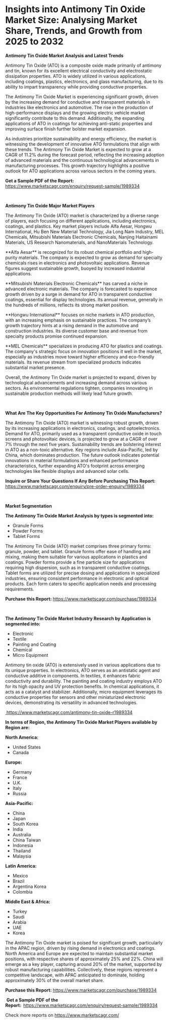 <p><h1>Insights into Antimony Tin Oxide Market Size: Analysing Market Share, Trends, and Growth from 2025 to 2032</h1></p><p><strong>Antimony Tin Oxide Market Analysis and Latest Trends</strong></p>
<p><p>Antimony Tin Oxide (ATO) is a composite oxide made primarily of antimony and tin, known for its excellent electrical conductivity and electrostatic dissipation properties. ATO is widely utilized in various applications, including coatings, plastics, electronics, and glass manufacturing, due to its ability to impart transparency while providing conductive properties. </p><p>The Antimony Tin Oxide Market is experiencing significant growth, driven by the increasing demand for conductive and transparent materials in industries like electronics and automotive. The rise in the production of high-performance displays and the growing electric vehicle market significantly contribute to this demand. Additionally, the expanding applications of ATO in coatings for achieving anti-static properties and improving surface finish further bolster market expansion.</p><p>As industries prioritize sustainability and energy efficiency, the market is witnessing the development of innovative ATO formulations that align with these trends. The Antimony Tin Oxide Market is expected to grow at a CAGR of 11.2% during the forecast period, reflecting the increasing adoption of advanced materials and the continuous technological advancements in manufacturing processes. This growth trajectory highlights a positive outlook for ATO applications across various sectors in the coming years.</p></p>
<p><strong>Get a Sample PDF of the Report:&nbsp;</strong> <a href="https://www.marketscagr.com/enquiry/request-sample/1989334?utm_campaign=3172&utm_medium=2&utm_source=Github&utm_content=ia&utm_term=01042025&utm_id=antimony-tin-oxide">https://www.marketscagr.com/enquiry/request-sample/1989334</a></p>
<p>&nbsp;</p>
<p><strong>Antimony Tin Oxide Major Market Players</strong></p>
<p><p>The Antimony Tin Oxide (ATO) market is characterized by a diverse range of players, each focusing on different applications, including electronics, coatings, and plastics. Key market players include Alfa Aesar, Hongwu International, Hu Ben New Material Technology, Jia Long Nam Industry, MEL Chemicals, Mitsubishi Materials Electronic Chemicals, Nanjing Haitainami Materials, US Research Nanomaterials, and NanoMaterials Technology.</p><p>**Alfa Aesar** is recognized for its robust chemical portfolio and high-purity materials. The company is expected to grow as demand for specialty chemicals rises in electronics and photovoltaic applications. Revenue figures suggest sustainable growth, buoyed by increased industrial applications.</p><p>**Mitsubishi Materials Electronic Chemicals** has carved a niche in advanced electronic materials. The company is forecasted to experience growth driven by a surge in demand for ATO in transparent conductive coatings, essential for display technologies. Its annual revenue, generally in the hundreds of millions, reflects its strong market position.</p><p>**Hongwu International** focuses on niche markets in ATO production, with an increasing emphasis on sustainable practices. The company’s growth trajectory hints at a rising demand in the automotive and construction industries. Its diverse customer base and revenue from specialty products promise continued expansion.</p><p>**MEL Chemicals** specializes in producing ATO for plastics and coatings. The company's strategic focus on innovation positions it well in the market, especially as industries move toward higher efficiency and eco-friendly materials. Its revenue stream from specialized products indicates substantial market presence.</p><p>Overall, the Antimony Tin Oxide market is projected to expand, driven by technological advancements and increasing demand across various sectors. As environmental regulations tighten, companies innovating in sustainable production methods will likely lead future growth.</p></p>
<p>&nbsp;</p>
<p><strong>What Are The Key Opportunities For Antimony Tin Oxide Manufacturers?</strong></p>
<p><p>The Antimony Tin Oxide (ATO) market is witnessing robust growth, driven by its increasing applications in electronics, coatings, and optoelectronics. Demand for ATO, primarily used as a transparent conductive oxide in touch screens and photovoltaic devices, is projected to grow at a CAGR of over 7% through the next five years. Sustainability trends are bolstering interest in ATO as a non-toxic alternative. Key regions include Asia-Pacific, led by China, which dominates production. The future outlook indicates potential innovations in material formulations and enhanced performance characteristics, further expanding ATO's footprint across emerging technologies like flexible displays and advanced solar cells.</p></p>
<p><strong>Inquire or Share Your Questions If Any Before Purchasing This Report:</strong> <a href="https://www.marketscagr.com/enquiry/pre-order-enquiry/1989334?utm_campaign=3172&utm_medium=2&utm_source=Github&utm_content=ia&utm_term=01042025&utm_id=antimony-tin-oxide">https://www.marketscagr.com/enquiry/pre-order-enquiry/1989334</a></p>
<p>&nbsp;</p>
<p><strong>Market Segmentation</strong></p>
<p><strong>The Antimony Tin Oxide Market Analysis by types is segmented into:</strong></p>
<p><ul><li>Granule Forms</li><li>Powder Forms</li><li>Tablet Forms</li></ul></p>
<p><p>The Antimony Tin Oxide (ATO) market comprises three primary forms: granule, powder, and tablet. Granule forms offer ease of handling and mixing, making them suitable for various applications in plastics and coatings. Powder forms provide a fine particle size for applications requiring high dispersion, such as in transparent conductive coatings. Tablet forms are utilized for precise dosing and applications in specialized industries, ensuring consistent performance in electronic and optical products. Each form caters to specific application needs and processing requirements.</p></p>
<p><strong>Purchase this Report:&nbsp;</strong><a href="https://www.marketscagr.com/purchase/1989334?utm_campaign=3172&utm_medium=2&utm_source=Github&utm_content=ia&utm_term=01042025&utm_id=antimony-tin-oxide">https://www.marketscagr.com/purchase/1989334</a></p>
<p>&nbsp;</p>
<p><strong>The Antimony Tin Oxide Market Industry Research by Application is segmented into:</strong></p>
<p><ul><li>Electronic</li><li>Textile</li><li>Painting and Coating</li><li>Chemical</li><li>Micro Equipment</li></ul></p>
<p><p>Antimony tin oxide (ATO) is extensively used in various applications due to its unique properties. In electronics, ATO serves as an antistatic agent and conductive additive in components. In textiles, it enhances fabric conductivity and durability. The painting and coating industry employs ATO for its high opacity and UV protection benefits. In chemical applications, it acts as a catalyst and stabilizer. Additionally, micro equipment leverages its conductive properties for sensors and other miniaturized electronic devices, demonstrating its versatility in advanced technologies.</p></p>
<p><a href="https://www.marketscagr.com/antimony-tin-oxide-r1989334?utm_campaign=3172&utm_medium=2&utm_source=Github&utm_content=ia&utm_term=01042025&utm_id=antimony-tin-oxide">&nbsp;https://www.marketscagr.com/antimony-tin-oxide-r1989334</a></p>
<p><strong>In terms of Region, the Antimony Tin Oxide Market Players available by Region are:</strong></p>
<p>
    <p> <strong> North America: </strong>
        <ul>
            <li>United States</li>
            <li>Canada</li>
        </ul>
        </p> 
    <p> <strong> Europe: </strong>
        <ul>
            <li>Germany</li>
            <li>France</li>
            <li>U.K.</li>
            <li>Italy</li>
            <li>Russia</li>
        </ul>
        </p> 
    <p> <strong> Asia-Pacific: </strong>
        <ul>
            <li>China</li>
            <li>Japan</li>
            <li>South Korea</li>
            <li>India</li>
            <li>Australia</li>
            <li>China Taiwan</li>
            <li>Indonesia</li>
            <li>Thailand</li>
            <li>Malaysia</li>
        </ul>
        </p> 
    <p> <strong> Latin America: </strong>
        <ul>
            <li>Mexico</li>
            <li>Brazil</li>
            <li>Argentina Korea</li>
            <li>Colombia</li>
        </ul>
        </p> 
    <p> <strong> Middle East & Africa: </strong>
        <ul>
            <li>Turkey</li>
            <li>Saudi</li>
            <li>Arabia</li>
            <li>UAE</li>
            <li>Korea</li>
        </ul>
    </p>
    </p>
<p><p>The Antimony Tin Oxide market is poised for significant growth, particularly in the APAC region, driven by rising demand in electronics and coatings. North America and Europe are expected to maintain substantial market positions, with respective shares of approximately 25% and 22%. China will emerge as a key player, capturing around 20% of the market, supported by robust manufacturing capabilities. Collectively, these regions represent a competitive landscape, with APAC anticipated to dominate, holding approximately 30% of the overall market share.</p></p>
<p><strong>Purchase this Report: </strong><a href="https://www.marketscagr.com/purchase/1989334?utm_campaign=3172&utm_medium=2&utm_source=Github&utm_content=ia&utm_term=01042025&utm_id=antimony-tin-oxide">https://www.marketscagr.com/purchase/1989334</a></p>
<p>&nbsp;<strong>Get a Sample PDF of the Report:&nbsp;&nbsp;</strong><a href="https://www.marketscagr.com/enquiry/request-sample/1989334?utm_campaign=3172&utm_medium=2&utm_source=Github&utm_content=ia&utm_term=01042025&utm_id=antimony-tin-oxide">https://www.marketscagr.com/enquiry/request-sample/1989334</a></p>
<p><strong></strong></p>
<p>Check more reports on <a href="https://www.marketscagr.com/?utm_campaign=3172&utm_medium=2&utm_source=Github&utm_content=ia&utm_term=01042025&utm_id=antimony-tin-oxide">https://www.marketscagr.com/</a></p>